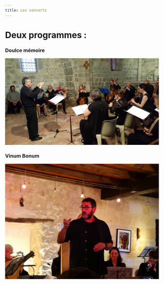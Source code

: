 ```yaml
---
title: Les concerts
---
```

# Deux programmes :

### Doulce mémoire

![2019-église de Puy Fort Éguille, Nérac](https://github.com/ensembleapertura/test-website-repo-3796/blob/main/images/2022-05-22-TG-Apertura-DouceMemoire-PFE-01.jpg)

### Vinum Bonum

![2019-Moulin de Lagnet](https://github.com/ensembleapertura/test-website-repo-3796/blob/main/images/2019-05-04-apertura-vinumBonum-MdL-035.jpg)